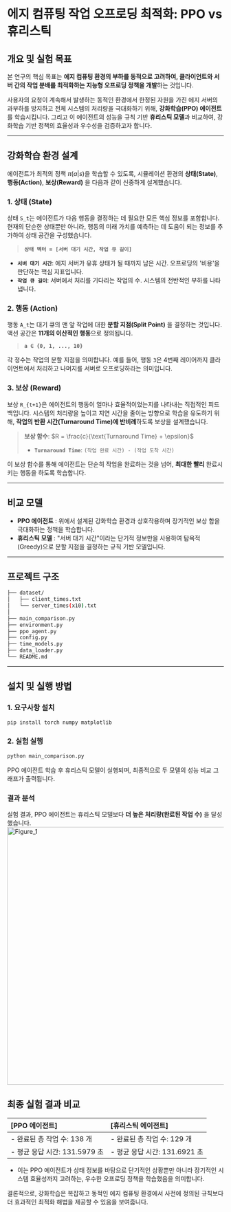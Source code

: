# 에지 컴퓨팅 작업 오프로딩 최적화: PPO vs 휴리스틱

## 개요 및 실험 목표

본 연구의 핵심 목표는 **에지 컴퓨팅 환경의 부하를 동적으로 고려하여, 클라이언트와 서버 간의 작업 분배를 최적화하는 지능형 오프로딩 정책을 개발**하는 것입니다.

사용자의 요청이 계속해서 발생하는 동적인 환경에서 한정된 자원을 가진 에지 서버의 과부하를 방지하고 전체 시스템의 처리량을 극대화하기 위해, **강화학습(PPO) 에이전트**를 학습시킵니다. 그리고 이 에이전트의 성능을 규칙 기반 **휴리스틱 모델**과 비교하여, 강화학습 기반 정책의 효율성과 우수성을 검증하고자 합니다.

---

## 강화학습 환경 설계

에이전트가 최적의 정책 $\pi(a|s)$을 학습할 수 있도록, 시뮬레이션 환경의 **상태(State)**, **행동(Action)**, **보상(Reward)** 을 다음과 같이 신중하게 설계했습니다.

### 1. 상태 (State)
상태 `S_t`는 에이전트가 다음 행동을 결정하는 데 필요한 모든 핵심 정보를 포함합니다. 현재의 단순한 상태뿐만 아니라, 행동의 미래 가치를 예측하는 데 도움이 되는 정보를 추가하여 상태 공간을 구성했습니다.

> **`상태 벡터 = [서버 대기 시간, 작업 큐 길이]`**

- **`서버 대기 시간`**: 에지 서버가 유휴 상태가 될 때까지 남은 시간. 오프로딩의 '비용'을 판단하는 핵심 지표입니다.
- **`작업 큐 길이`**: 서버에서 처리를 기다리는 작업의 수. 시스템의 전반적인 부하를 나타냅니다.

### 2. 행동 (Action)
행동 `A_t`는 대기 큐의 맨 앞 작업에 대한 **분할 지점(Split Point)** 을 결정하는 것입니다. 액션 공간은 **11개의 이산적인 행동**으로 정의됩니다.

> **`a ∈ {0, 1, ..., 10}`**

각 정수는 작업의 분할 지점을 의미합니다. 예를 들어, 행동 `3`은 4번째 레이어까지 클라이언트에서 처리하고 나머지를 서버로 오프로딩하라는 의미입니다.

### 3. 보상 (Reward)
보상 `R_{t+1}`은 에이전트의 행동이 얼마나 효율적이었는지를 나타내는 직접적인 피드백입니다. 시스템의 처리량을 높이고 지연 시간을 줄이는 방향으로 학습을 유도하기 위해, **작업의 반환 시간(Turnaround Time)에 반비례**하도록 보상을 설계했습니다.

> **보상 함수**: $R = \frac{c}{\text{Turnaround Time} + \epsilon}$
> - **`Turnaround Time`**: `(작업 완료 시간) - (작업 도착 시간)`

이 보상 함수를 통해 에이전트는 단순히 작업을 완료하는 것을 넘어, **최대한 빨리** 완료시키는 행동을 하도록 학습합니다.

---

## 비교 모델

- **PPO 에이전트** : 위에서 설계된 강화학습 환경과 상호작용하며 장기적인 보상 합을 극대화하는 정책을 학습합니다.
- **휴리스틱 모델** : "서버 대기 시간"이라는 단기적 정보만을 사용하여 탐욕적(Greedy)으로 분할 지점을 결정하는 규칙 기반 모델입니다.

---

## 프로젝트 구조
```bash
├── dataset/
│   ├── client_times.txt
│   └── server_times(x10).txt
│
├── main_comparison.py
├── environment.py
├── ppo_agent.py
├── config.py
├── time_models.py
├── data_loader.py
└── README.md
```

---

## 설치 및 실행 방법

### 1. 요구사항 설치
```bash
pip install torch numpy matplotlib
```

### 2. 실험 실행
```bash
python main_comparison.py
```
PPO 에이전트 학습 후 휴리스틱 모델이 실행되며, 최종적으로 두 모델의 성능 비교 그래프가 출력됩니다.

### 결과 분석
실험 결과, PPO 에이전트는 휴리스틱 모델보다 **더 높은 처리량(완료된 작업 수)** 을 달성했습니다.
<img width="1400" height="600" alt="Figure_1" src="https://github.com/user-attachments/assets/b30648fe-0bf5-4f14-9c47-de75994b75c9" />


## 최종 실험 결과 비교
| **[PPO 에이전트]** | **[휴리스틱 에이전트]** |
| :--- | :--- |
| - 완료된 총 작업 수: 138 개 | - 완료된 총 작업 수: 129 개 |
| - 평균 응답 시간: 131.5979 초 | - 평균 응답 시간: 131.6921 초 |

- 이는 PPO 에이전트가 상태 정보를 바탕으로 단기적인 상황뿐만 아니라 장기적인 시스템 효율성까지 고려하는, 우수한 오프로딩 정책을 학습했음을 의미합니다.

결론적으로, 강화학습은 복잡하고 동적인 에지 컴퓨팅 환경에서 사전에 정의된 규칙보다 더 효과적인 최적화 해법을 제공할 수 있음을 보여줍니다.

